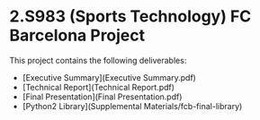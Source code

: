 # 2.S983 (Sports Technology) FC Barcelona Project


This project contains the following deliverables:
* [Executive Summary](Executive Summary.pdf)
* [Technical Report](Technical Report.pdf)
* [Final Presentation](Final Presentation.pdf)
* [Python2 Library](Supplemental Materials/fcb-final-library)
